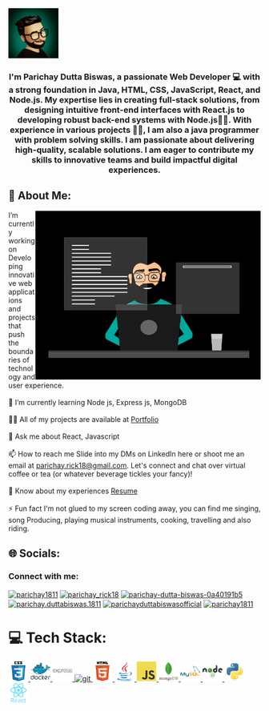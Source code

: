 <img src='img\Avataar.jpg' alt='cover image' width="100" height="100" />

<h3 align='center'> I'm Parichay Dutta Biswas, a passionate Web Developer 💻 with a strong foundation in Java, HTML, CSS, JavaScript, React, and Node.js. My expertise lies in creating full-stack solutions, from designing intuitive front-end interfaces with React.js to developing robust back-end systems with Node.js🚀🚀. With experience in various projects 🧑‍💻, I am also a java programmer with problem solving skills. I am passionate about delivering high-quality, scalable solutions. I am eager to contribute my skills to innovative teams and build impactful digital experiences.</h3> 

## 💫 About Me:

<img align='right' src='img\UI Developer.gif' alt='coding gif' width='450px'/>

I’m currently working on Developing innovative web applications and projects that push the boundaries of technology and user experience.<br><br>🌱 I’m currently learning Node js, Express js, MongoDB<br><br>👨‍💻 All of my projects are available at [Portfolio](https://portfolio-eight-smoky-73.vercel.app/)<br><br>💬 Ask me about React, Javascript<br><br>📫 How to reach me Slide into my DMs on LinkedIn here or shoot me an email at parichay.rick18@gmail.com. Let's connect and chat over virtual coffee or tea (or whatever beverage tickles your fancy)!<br><br>📄 Know about my experiences [Resume](https://drive.google.com/file/d/1uPzyecUSOyQrRt6TmuM5Rm4AmUW-qnMl/view?usp=drive_link)<br><br>⚡ Fun fact I'm not glued to my screen coding away, you can find me singing, song Producing, playing musical instruments, cooking, travelling and also riding. 


## 🌐 Socials:
<h3 align="left">Connect with me:</h3>
<p align="left">
<a href="https://www.leetcode.com/parichay1811" target="_blank"><img align="center" src="https://raw.githubusercontent.com/rahuldkjain/github-profile-readme-generator/master/src/images/icons/Social/leet-code.svg" alt="parichay1811" height="30" width="40" /></a> <a href="https://www.hackerrank.com/parichay_rick18" target="_blank"><img align="center" src="https://raw.githubusercontent.com/rahuldkjain/github-profile-readme-generator/master/src/images/icons/Social/hackerrank.svg" alt="parichay_rick18" height="30" width="40" /></a> <a href="https://linkedin.com/in/parichay-dutta-biswas-0a40191b5" target="_blank"><img align="center" src="https://raw.githubusercontent.com/rahuldkjain/github-profile-readme-generator/master/src/images/icons/Social/linked-in-alt.svg" alt="parichay-dutta-biswas-0a40191b5" height="30" width="40" /></a>
<a href="https://fb.com/parichay.duttabiswas.1811" target="_blank"><img align="center" src="https://raw.githubusercontent.com/rahuldkjain/github-profile-readme-generator/master/src/images/icons/Social/facebook.svg" alt="parichay.duttabiswas.1811" height="30" width="40" /></a>
<a href="https://instagram.com/parichayduttabiswasofficial" target="_blank"><img align="center" src="https://raw.githubusercontent.com/rahuldkjain/github-profile-readme-generator/master/src/images/icons/Social/instagram.svg" alt="parichayduttabiswasofficial" height="30" width="40" /></a>
<a href="https://www.youtube.com/@Parichay1811" target="_blank"><img align="center" src="https://raw.githubusercontent.com/rahuldkjain/github-profile-readme-generator/master/src/images/icons/Social/youtube.svg" alt="parichay1811" height="30" width="40" /></a>

</p>

# 💻 Tech Stack:

<p align="left"> <a href="https://www.w3schools.com/css/" target="_blank" rel="noreferrer"> <img src="https://raw.githubusercontent.com/devicons/devicon/master/icons/css3/css3-original-wordmark.svg" alt="css3" width="40" height="40"/> </a>  <a href="https://www.docker.com/" target="_blank" rel="noreferrer"> <img src="https://raw.githubusercontent.com/devicons/devicon/master/icons/docker/docker-original-wordmark.svg" alt="docker" width="40" height="40"/> </a>  <a href="https://expressjs.com" target="_blank" rel="noreferrer"> <img src="https://raw.githubusercontent.com/devicons/devicon/master/icons/express/express-original-wordmark.svg" alt="express" width="40" height="40"/> </a> <a href="https://git-scm.com/" target="_blank" rel="noreferrer"> <img src="https://www.vectorlogo.zone/logos/git-scm/git-scm-icon.svg" alt="git" width="40" height="40"/>  </a>  <a href="https://www.w3.org/html/" target="_blank" rel="noreferrer"> <img src="https://raw.githubusercontent.com/devicons/devicon/master/icons/html5/html5-original-wordmark.svg" alt="html5" width="40" height="40"/> </a>  <a href="https://www.java.com" target="_blank" rel="noreferrer"> <img src="https://raw.githubusercontent.com/devicons/devicon/master/icons/java/java-original.svg" alt="java" width="40" height="40"/> </a> <a href="https://developer.mozilla.org/en-US/docs/Web/JavaScript" target="_blank" rel="noreferrer"> <img src="https://raw.githubusercontent.com/devicons/devicon/master/icons/javascript/javascript-original.svg" alt="javascript" width="40" height="40"/> </a>  <a href="https://www.mongodb.com/" target="_blank" rel="noreferrer"> <img src="https://raw.githubusercontent.com/devicons/devicon/master/icons/mongodb/mongodb-original-wordmark.svg" alt="mongodb" width="40" height="40"/> </a>  <a href="https://www.mysql.com/" target="_blank" rel="noreferrer"> <img src="https://raw.githubusercontent.com/devicons/devicon/master/icons/mysql/mysql-original-wordmark.svg" alt="mysql" width="40" height="40"/> </a>  <a href="https://nodejs.org" target="_blank" rel="noreferrer"> <img src="https://raw.githubusercontent.com/devicons/devicon/master/icons/nodejs/nodejs-original-wordmark.svg" alt="nodejs" width="40" height="40"/> </a> <a href="https://www.python.org" target="_blank" rel="noreferrer"> <img src="https://raw.githubusercontent.com/devicons/devicon/master/icons/python/python-original.svg" alt="python" width="40" height="40"/>  </a> <a href="https://reactjs.org/" target="_blank" rel="noreferrer"> <img src="https://raw.githubusercontent.com/devicons/devicon/master/icons/react/react-original-wordmark.svg" alt="react" width="40" height="40"/> </a> </p>

<!-- # 📊 GitHub Stats:
![](https://github-readme-stats.vercel.app/api?username=trishaDas13&theme=dracula&hide_border=false&include_all_commits=false&count_private=false)<br/>
![](https://github-readme-streak-stats.herokuapp.com/?user=trishaDas13&theme=dracula&hide_border=false)<br/>
![](https://github-readme-stats.vercel.app/api/top-langs/?username=trishaDas13&theme=dracula&hide_border=false&include_all_commits=false&count_private=false&layout=compact)

## 🏆 GitHub Trophies
![](https://github-profile-trophy.vercel.app/?username=trishaDas13&theme=monokai&no-frame=true&no-bg=true&margin-w=4)

### ✍️ Random Dev Quote
![](https://quotes-github-readme.vercel.app/api?type=vetical&theme=dark)

### 😂 Random Dev Meme
<img src='https://randommeme-five.vercel.app/' style="height: 400px;"/>

---
[![](https://visitcount.itsvg.in/api?id=trishaDas13&label=Profile%20Views&pretty=false)](https://visitcount.itsvg.in)

Proudly created with GPRM ( https://gprm.itsvg.in ) -->
